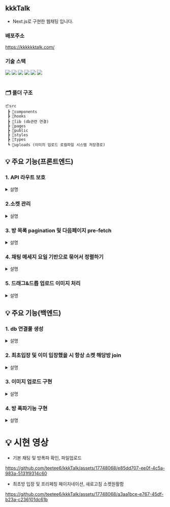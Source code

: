 ## kkkTalk

- Next.js로 구현한 웹채팅 입니다.

### 배포주소
https://kkkkkktalk.com/

### 기술 스택

<div>
  <img src="https://img.shields.io/badge/react-61DAFB?style=flat&logo=react&logoColor=white">
  <img src="https://img.shields.io/badge/typescript-3178C6?style=flat&logo=typescript&logoColor=white">
  <img src="https://img.shields.io/badge/next.js-214156?style=flat&logo=next.js&logoColor=white">
  <img src="https://img.shields.io/badge/react-query-333333?style=flat&logo=react-query&logoColor=white">
  <img src="https://img.shields.io/badge/next.js-214156?style=flat&logo=next.js&logoColor=white">
  <img src="https://img.shields.io/badge/socket.io-512312?style=flat&logo=socket.io&logoColor=white">
</div>

<br/>

### 🗂️ 폴더 구조

```
📦src
 ┣ 📂components
 ┣ 📂hooks
 ┣ 📂lib (db관련 연결)
 ┣ 📂pages
 ┣ 📂public
 ┣ 📂styles
 ┣ 📂types
 ┗ 📂uploads (이미지 업로드 로컬파일 시스템 저장경로)
```

## 💡 주요 기능(프론트엔드)

### 1. API 라우트 보호

<details>
  <summary>설명</summary>
  <div>
  
next.js에선 서버와 클라이언트가 동일한 서버에서 공간에서 실행된다는 장점을 이용하여, next-auth의 세션을 적극 이용하여 API 라우트를 다음과 같은 방식으로 보호하였습니다.
```jsx
import ChatMainContainer from '@/components/chat/chatMainContainer';
import { useSession } from 'next-auth/react';
import { useRouter } from 'next/router';
import { useEffect } from 'react';

function ChatPage() {
const { data: session } = useSession();
const router = useRouter();

useEffect(() => {
if (!session) {
router.push('/'); // 세션이 없으면 '/'로 이동
}
}, [session, router]);

return <ChatMainContainer />; // 세션이 있으면 채팅으로 이동
}

export default ChatPage;

````
</div>
</details>

### 2.소켓 관리

<details>
  <summary>설명</summary>
  <div>
key('/api/socket/socketio')에 따라 프론트엔드에서 소켓의 네임스페이스를 분리하여 관리하게 하였습니다. 또한 Next.js는 클라이언트가 보내는 요청(request)에 대해서 백엔드에서 초기 작업으로 데이터베이스를 connection하는 작업 및 io를 request에 바인딩 시켜줘야 하는데 그것을 위하여 fetch()메소드를 호출하는 작업이 필요합니다.

```js
import { useCallback, useEffect, useState } from 'react';
import { Socket, io } from 'socket.io-client';

const sockets: { [key: string]: Socket } = {};
const useSocket = (key?: string): [Socket | undefined, () => void] => {
  const [socket, setSocket] = useState<Socket | undefined>(undefined);

  const disconnect = useCallback(() => {
    if (key && socket && sockets[key]) {
      socket.disconnect();
      delete sockets[key];
      setSocket(undefined);
    }
  }, [socket, key]);

  useEffect(() => {
    async function initServerSocket() {
      await fetch(`${process.env.NEXT_PUBLIC_API_URL}${key}`);
    } // 백엔드
    initServerSocket();
  }, [key]);

  useEffect(() => {
    const initSocket = async () => {
      if (key && !socket && !sockets[key]) {
        const newSocket = io(`${process.env.NEXT_PUBLIC_API_URL}`, {
          path: `${key}`,
          transports: ['websocket'],
        });
        sockets[key] = newSocket;
        setSocket(newSocket);
      }
    };

    initSocket();
  }, [key, socket]);

  return [socket, disconnect];
};

export default useSocket;
````

</div>
</details>

### 3. 방 목록 pagination 및 다음페이지 pre-fetch

<details>
  <summary>설명</summary>
  <div>

react-query를 이용하여 방 목록을 다음과 같이 pagiation 합니다.

```js
const pageSize = 7;
const fetchPaginatedData = async (page: number, pageSize: number) => {
  const response = await fetch(`/api/rooms?page=${page}&pageSize=${pageSize}`);
  const data = await response.json();
  return data;
};

const {
    data: roomDatas,
    isLoading: isLoadingPaginatedRoomlist,
    isError,
  } = useQuery(['roomlist', currentPage], () =>
    fetchPaginatedData(currentPage, pageSize)
  );
```

다음 페이지 목록에 대해 빠른 로딩을 위해 미리 데이터를 받아옵니다.

```js
useEffect(() => {
  const nextPage = currentPage + 1;
  queryClient.prefetchQuery(['posts', nextPage], () =>
    fetchPaginatedData(nextPage, pageSize)
  );
}, [currentPage, queryClient]);
```

  </div>
</details>

### 4. 채팅 메세지 요일 기반으로 묶어서 정렬하기

<details>
  <summary>설명</summary>
  <div>

dayjs 라이브러리를 이용하여 채팅데이터들을 요일별에 맞게 파싱합니다.

```jsx
const weekDays: { [key: string]: string } = {
  Sunday: '일',
  Monday: '월',
  Tuesday: '화',
  Wednesday: '수',
  Thursday: '목',
  Friday: '금',
  Saturday: '토',
};
function ChatList({ chatDatas }: { chatDatas: chatDataType[] }) {
  const obj: { [key: string]: chatDataWithHmsType[] } = {};
  const obj_keys: string[] = [];

  chatDatas.forEach((chatData: chatDataType) => {
    const date = dayjs(chatData.createdAt);
    const key = date.format('YYYY-MM-DD');
    const hms = date.format('h:mm:ss a');
    if (!(key in obj)) {
      obj[key] = [{ ...chatData, hms: hms, content: chatData.content }];
      obj_keys.push(key);
    } else {
      obj[key].push({ ...chatData, hms: hms, content: chatData.content });
    }
  });

  obj_keys.sort((a, b) => a.localeCompare(b));

  return (
    <div className={classes.chatLists}>
      {obj_keys.map((obj_key, index) => {
        const week = weekDays[dayjs(obj_key).locale('ko').format('dddd')];

        return (
          <div key={index}>
            <div className={classes.YYYY_MM_DD}>
              {obj_key} {week}
            </div>
            {obj[obj_key].map((chatData, index2) => {
              return <Chat key={index2} index={index2} chatData={chatData} />;
            })}
          </div>
        );
      })}
    </div>
  );
}

export default ChatList;
```

  </div>
</details>

### 5. 드래그&드롭 업로드 이미지 처리

<details>
  <summary>설명</summary>
  <div>

드래그 상태를 나타내는 state변수를 만듭니다<br>
drop 상태가 되면, [프로젝트 폴더]/api/rooms/[roomId]/images.ts로 POST요청을 보내 백엔드의 로컬파일 시스템에 저장합니다.

```jsx
const [dragOver, setDragOver] = useState(false);

const onDragOver = useCallback((e: any) => {
    e.preventDefault();
    setDragOver(true);
  }, []);

const onDrop = useCallback(
    (e: any) => {
      e.preventDefault();
      const formData = new FormData();
      if (e.dataTransfer.items) {
        for (let i = 0; i < e.dataTransfer.items.length; i++) {
          if (e.dataTransfer.items[i].kind === 'file') {
            const file = e.dataTransfer.items[i].getAsFile();
            formData.append('image', file);
          }
        }
      } else {
        for (let i = 0; i < e.dataTransfer.files.length; i++) {
          formData.append('image', e.dataTransfer.files[i]);
        }
      }
      fetch(`/api/rooms/${roomId}/images`, {
        method: 'POST',
        body: formData,
      }).then((res) => {
        if (res.ok) {
          setDragOver(false);
          refetchChatList();
        }
      });
    },
    [refetchChatList, roomId]
  );
```

채팅 메세지가 uploads/로 경로로써 시작할 경우 이미지 이므로,<br>
[프로젝트 폴더]/api/uploads/[...segments].ts로 api요청을 보내 이미지 서빙을 요청합니다.
(uploads/651aa51d5fc00a8d92a6dc0f/1696245029128_tab.png 같은 형태입니다.)

```jsx
{
  chatData.content.startsWith('uploads\\') ||
  chatData.content.startsWith('uploads/') ? (
    <Image
      alt="chatImage"
      src={`${process.env.NEXT_PUBLIC_API_URL}/api/${chatData.content}`}
      width={200}
      height={200}
    />
  ) : (
    <div
      className={`${classes.chatBubble} ${
        chatData.SenderId !== session?.user?.email ? classes.otherUser : ''
      }`}
    >
      {chatData.content}
    </div>
  );
}
```

  </div>
</details>

## 💡 주요 기능(백엔드)

### 1. db 연결풀 생성

<details>
  <summary>설명</summary>
  <div>

db풀을 만들고, connection비용을 최소화하기 위해 cachedClient를 만들었습니다.

```jsx

export async function connectToDatabase(): Promise<MongoClient> {
  if (cachedClient) {
    return cachedClient;
  }

  const client = new MongoClient(address, {
    maxPoolSize: 10,
  });

  cachedClient = await client.connect();
  return cachedClient;
}
```

  </div>
</details>

### 2. 최초입장 및 이미 입장했을 시 항상 소켓 해당방 join

<details>
  <summary>설명</summary>
  <div>
최초 방입장과 이미 입장한 방에 대해 구현하다 보니, 소켓이 끊기는 상황(새로고침 및 다른 페이지로 이동하는 상황)이 있을 경우 소켓 갱신 후에 필요시마다 해당 room에 대한 join도 다시 해줘야 해줬습니다. <br>
따라서, 입장했음을 DB의 해당 방 멤버리스트에 저장하고, 그에 따라 처리하도록 하였습니다.

pages/api/rooms/enters.ts 발췌

```jsx
// 방에 이미 입장했는지 확인
const room = await roomsCollection.findOne({
  chatId: chatsDocument?._id,
  memberList: session.user!.email,
});
```

```jsx
 // 방에 처음 입장한 사람인 경우
const now_time = new Date().toISOString();

const chatsCollection = client
  .db()
  .collection(`chats-${req.body.roomId}`);
const chats_result = await chatsCollection.insertOne({
  createdAt: now_time,
  SenderId: '[system]',
  content: `${session.user!.email}님이 입장하셨습니다.`,
});

res.socket.server.io.to(req.body.roomId).emit('join', {
  _id: chats_result.insertedId,
  createdAt: now_time,
  SenderId: '[system]',
  content: `${session.user!.email}님이 입장하셨습니다.`,
});

res
  .status(201)
  .json({ message: 'Entered the room for the first time' });
```

위 요청후, 클라이언트는 status code 200 or 201을 받게되는데, 200이던 201이던 상관없이 백엔드로 joinRoom emit 합니다.(새로고침 및 페이지 이동후 돌아와서 소켓이 끊기지 않김을 위함입니다)

pages/api/socket/socketio.ts 발췌

```jsx
socket.on('joinRoom', async (roomId, email) => {
  socket.join(roomId);
});
```

  </div>
</details>

### 3. 이미지 업로드 구현

<details>
  <summary>설명</summary>
  <div>

formidable 라이브러리를 차용했습니다.<br>
[프로젝트 폴더]/uploads/[해당roomId]/[새로운fileName] 으로 저장하였습니다.

pages/api/rooms/[roomId]/images.ts 발췌

```jsx
async function handler(req: NextApiRequest, res: NextApiResponseServerIO) {
  if (req.method === 'POST') {
    const session = await getServerSession(req, res, authOptions);
    if (!session) {
      res.status(401).json({ message: 'Not authenticated!' });
      return;
    }

    const uploadsPath = path.join(process.cwd(), 'uploads');
    if (!fs.existsSync(uploadsPath)) {
      fs.mkdirSync(uploadsPath);
    }
    const roomId = req.query.roomId as string;
    const roomFolderPath = path.join(uploadsPath, roomId);
    if (!fs.existsSync(roomFolderPath)) {
      fs.mkdirSync(roomFolderPath);
    }

    let new_filename;
    const now_time = Date.now();
    const readFile = (req: NextApiRequest, saveLocally: boolean = true) => {
      const options: formidable.Options = {};

      if (saveLocally) {
        options.uploadDir = roomFolderPath;
        options.filename = (name, ext, path, form) => {
          new_filename = now_time.toString() + '_' + path.originalFilename;
          return new_filename;
        };
      }

      return new Promise<{
        fields: formidable.Fields;
        files: formidable.Files;
      }>((resolve, rejects) => {
        const form = formidable(options);

        form.parse(req, (err, fields, files) => {
          if (err) {
            rejects(err);
          }
          resolve({ fields, files });
        });
      });
    };

    const data = await readFile(req, true);

    const completePath = path.join(roomFolderPath, new_filename!);
    const relativePath = path.relative(process.cwd(), completePath);

    const client = await connectToDatabase();
    const result = await client.db().collection(`chats-${roomId}`).insertOne({
      SenderId: session.user!.email,
      content: relativePath,
      createdAt: now_time,
    });

    res.socket.server.io.to(`${roomId}`).emit('message', {
      _id: result.insertedId,
      createdAt: now_time,
      SenderId: session.user!.email,
      content: relativePath,
    });

    return res.status(201).json({ message: 'OK' });
  }
}
```

  </div>
</details>

### 4. 방 폭파기능 구현

<details>
  <summary>설명</summary>
  <div>

관련된 항목들을 db및 로컬파일 시스템에서 모두 빠짐없이 삭제하도록 합니다.

```jsx
if (req.method === 'DELETE') {
  try {
    const chatsCollection = client.db().collection('chats');
    const chats = await chatsCollection
      .find({
        _id: new ObjectId(req.query.index as string),
      })
      .toArray();

    if (chats[0].SenderId !== session.user!.email) {
      res.status(401).json({ message: 'Not authenticated!' });
      return;
    }

    // chats document 삭제
    await chatsCollection.deleteOne({
      _id: new ObjectId(req.query.index as string),
    });
    // chats-채팅방번호 collection 삭제
    await client.db().dropCollection(`chats-${req.query.index}`);
    // rooms collection에서 해당 채팅방 삭제
    await client
      .db()
      .collection('rooms')
      .deleteOne({
        chatId: new ObjectId(req.query.index as string),
      });

    res.socket.server.io
      .to(`${req.query.index}`)
      .emit('removeRoom', req.query.index);

    // 채팅방 이미지 삭제
    const uploadsPath = path.join(process.cwd(), 'uploads');
    const roomFolderPath = path.join(uploadsPath, req.query.index as string);
    // 이미지 폴더가 존재하는지 확인
    if (fs.existsSync(roomFolderPath)) {
      fs.rmdirSync(roomFolderPath, { recursive: true });
    }

    res.status(200).json({ message: 'OK' });
  } catch (error) {
    console.error('Error fetching chat messages:', error);
    res.status(500).json({ message: 'Failed to fetch chat messages' });
  }
```

  </div>
</details>

# 💡 시현 영상


- 기본 채팅 및 방폭파 확인, 파일업로드<br>

https://github.com/teetee6/kkkTalk/assets/17748068/e85dd707-ee0f-4c5a-983a-5131f9314c60



- 최초방 입장 및 프리페칭 페이지네이션, 새로고침 소켓원활함<br>

https://github.com/teetee6/kkkTalk/assets/17748068/a3aa1bce-e767-45df-b23a-c236101dc61b


